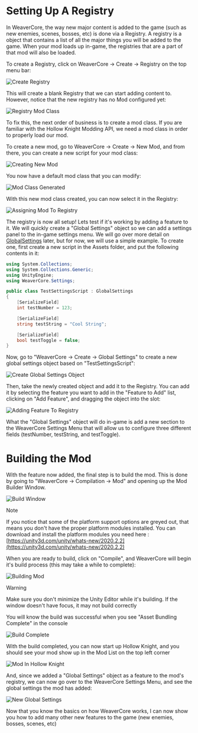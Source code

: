 # Setting Up A Registry

In WeaverCore, the way new major content is added to the game (such as new enemies, scenes, bosses, etc) is done via a Registry. A registry is a object that contains a list of all the major things you will be added to the game. When your mod loads up in-game, the registries that are a part of that mod will also be loaded.

To create a Registry, click on WeaverCore -> Create -> Registry on the top menu bar:

![Create Registry](~/images/createRegistry.gif)

This will create a blank Registry that we can start adding content to. However, notice that the new registry has no Mod configured yet:

![Registry Mod Class](~/images/registryModClass.png)

To fix this, the next order of business is to create a mod class. If you are familiar with the Hollow Knight Modding API, we need a mod class in order to properly load our mod.

To create a new mod, go to WeaverCore -> Create -> New Mod, and from there, you can create a new script for your mod class:

![Creating New Mod](~/images/creatingNewMod.gif)

You now have a default mod class that you can modify:

![Mod Class Generated](~/images/modClassGenerated.png)

With this new mod class created, you can now select it in the Registry:

![Assigning Mod To Registry](~/images/assigningModToRegistry.gif)

The registry is now all setup! Lets test if it's working by adding a feature to it. We will quickly create a "Global Settings" object so we can add a settings panel to the in-game settings menu. We will go over more detail on [GlobalSettings](xref:WeaverCore.Settings.GlobalSettings) later, but for now, we will use a simple example. To create one, first create a new script in the Assets folder, and put the following contents in it:

```cs
using System.Collections;
using System.Collections.Generic;
using UnityEngine;
using WeaverCore.Settings;

public class TestSettingsScript : GlobalSettings
{
    [SerializeField]
    int testNumber = 123;

    [SerializeField]
    string testString = "Cool String";

    [SerializeField]
    bool testToggle = false;
}
```

Now, go to "WeaverCore -> Create -> Global Settings" to create a new global settings object based on "TestSettingsScript":

![Create Global Settings Object](~/images/createGlobalSettingsObject.gif)

Then, take the newly created object and add it to the Registry. You can add it by selecting the feature you want to add in the "Feature to Add" list, clicking on "Add Feature", and dragging the object into the slot:

![Adding Feature To Registry](~/images/addingFeatureToRegistry.gif)

What the "Global Settings" object will do in-game is add a new section to the WeaverCore Settings Menu that will allow us to configure three different fields (testNumber, testString, and testToggle).

# Building the Mod

With the feature now added, the final step is to build the mod. This is done by going to "WeaverCore -> Compilation -> Mod" and opening up the Mod Builder Window.

![Build Window](~/images/buildWindow.png)

> [!NOTE]
> If you notice that some of the platform support options are greyed out, that means you don't have the proper platform modules installed. You can download and install the platform modules you need here : [https://unity3d.com/unity/whats-new/2020.2.2](https://unity3d.com/unity/whats-new/2020.2.2)

When you are ready to build, click on "Compile", and WeaverCore will begin it's build process (this may take a while to complete):

![Building Mod](~/images/buildingMod.PNG)

> [!WARNING]
> Make sure you don't minimize the Unity Editor while it's building. If the window doesn't have focus, it may not build correctly

You will know the build was successful when you see "Asset Bundling Complete" in the console

![Build Complete](~/images/buildCompleted.PNG)

With the build completed, you can now start up Hollow Knight, and you should see your mod show up in the Mod List on the top left corner

![Mod In Hollow Knight](~/images/modInHollowKnight.PNG)

And, since we added a "Global Settings" object as a feature to the mod's registry, we can now go over to the WeaverCore Settings Menu, and see the global settings the mod has added:

![New Global Settings](~/images/newGlobalSettings.gif)

Now that you know the basics on how WeaverCore works, I can now show you how to add many other new features to the game (new enemies, bosses, scenes, etc)
